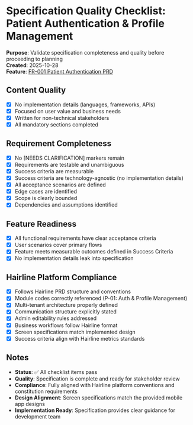 # Specification Quality Checklist: Patient Authentication & Profile Management

**Purpose**: Validate specification completeness and quality before proceeding to planning  
**Created**: 2025-10-28  
**Feature**: [FR-001 Patient Authentication PRD](prd.md)

## Content Quality

- [x] No implementation details (languages, frameworks, APIs)
- [x] Focused on user value and business needs
- [x] Written for non-technical stakeholders
- [x] All mandatory sections completed

## Requirement Completeness

- [x] No [NEEDS CLARIFICATION] markers remain
- [x] Requirements are testable and unambiguous
- [x] Success criteria are measurable
- [x] Success criteria are technology-agnostic (no implementation details)
- [x] All acceptance scenarios are defined
- [x] Edge cases are identified
- [x] Scope is clearly bounded
- [x] Dependencies and assumptions identified

## Feature Readiness

- [x] All functional requirements have clear acceptance criteria
- [x] User scenarios cover primary flows
- [x] Feature meets measurable outcomes defined in Success Criteria
- [x] No implementation details leak into specification

## Hairline Platform Compliance

- [x] Follows Hairline PRD structure and conventions
- [x] Module codes correctly referenced (P-01: Auth & Profile Management)
- [x] Multi-tenant architecture properly defined
- [x] Communication structure explicitly stated
- [x] Admin editability rules addressed
- [x] Business workflows follow Hairline format
- [x] Screen specifications match implemented design
- [x] Success criteria align with Hairline metrics standards

## Notes

- **Status**: ✅ All checklist items pass
- **Quality**: Specification is complete and ready for stakeholder review
- **Compliance**: Fully aligned with Hairline platform conventions and constitution requirements
- **Design Alignment**: Screen specifications match the provided mobile app designs
- **Implementation Ready**: Specification provides clear guidance for development team
